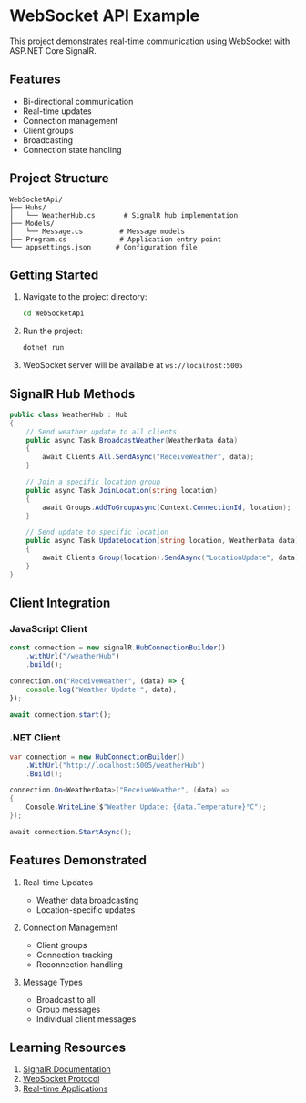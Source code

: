 # WebSocket API Example

This project demonstrates real-time communication using WebSocket with ASP.NET Core SignalR.

## Features

- Bi-directional communication
- Real-time updates
- Connection management
- Client groups
- Broadcasting
- Connection state handling

## Project Structure

```
WebSocketApi/
├── Hubs/
│   └── WeatherHub.cs       # SignalR hub implementation
├── Models/
│   └── Message.cs         # Message models
├── Program.cs             # Application entry point
└── appsettings.json      # Configuration file
```

## Getting Started

1. Navigate to the project directory:
   ```bash
   cd WebSocketApi
   ```

2. Run the project:
   ```bash
   dotnet run
   ```

3. WebSocket server will be available at `ws://localhost:5005`

## SignalR Hub Methods

```csharp
public class WeatherHub : Hub
{
    // Send weather update to all clients
    public async Task BroadcastWeather(WeatherData data)
    {
        await Clients.All.SendAsync("ReceiveWeather", data);
    }

    // Join a specific location group
    public async Task JoinLocation(string location)
    {
        await Groups.AddToGroupAsync(Context.ConnectionId, location);
    }

    // Send update to specific location
    public async Task UpdateLocation(string location, WeatherData data)
    {
        await Clients.Group(location).SendAsync("LocationUpdate", data);
    }
}
```

## Client Integration

### JavaScript Client
```javascript
const connection = new signalR.HubConnectionBuilder()
    .withUrl("/weatherHub")
    .build();

connection.on("ReceiveWeather", (data) => {
    console.log("Weather Update:", data);
});

await connection.start();
```

### .NET Client
```csharp
var connection = new HubConnectionBuilder()
    .WithUrl("http://localhost:5005/weatherHub")
    .Build();

connection.On<WeatherData>("ReceiveWeather", (data) =>
{
    Console.WriteLine($"Weather Update: {data.Temperature}°C");
});

await connection.StartAsync();
```

## Features Demonstrated

1. Real-time Updates
   - Weather data broadcasting
   - Location-specific updates
   
2. Connection Management
   - Client groups
   - Connection tracking
   - Reconnection handling

3. Message Types
   - Broadcast to all
   - Group messages
   - Individual client messages

## Learning Resources

1. [SignalR Documentation](https://docs.microsoft.com/en-us/aspnet/core/signalr/introduction)
2. [WebSocket Protocol](https://developer.mozilla.org/en-US/docs/Web/API/WebSockets_API)
3. [Real-time Applications](https://docs.microsoft.com/en-us/aspnet/core/tutorials/signalr)